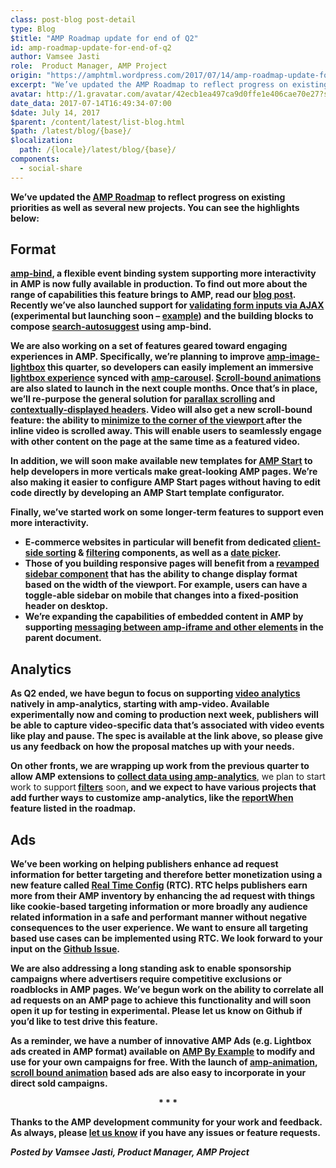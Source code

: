 ```yaml
---
class: post-blog post-detail
type: Blog
$title: "AMP Roadmap update for end of Q2"
id: amp-roadmap-update-for-end-of-q2
author: Vamsee Jasti
role:  Product Manager, AMP Project
origin: "https://amphtml.wordpress.com/2017/07/14/amp-roadmap-update-for-end-of-q2/amp/"
excerpt: "We’ve updated the AMP Roadmap to reflect progress on existing priorities as well as several new projects. You can see the highlights below: Format amp-bind, a flexible event binding system supporting more interactivity in AMP is now fully available in production. To find out more about the range of capabilities this feature brings to AMP, [&#8230;]"
avatar: http://1.gravatar.com/avatar/42ecb1ea497ca9d0ffe1e406cae70e27?s=96&d=identicon&r=G
date_data: 2017-07-14T16:49:34-07:00
$date: July 14, 2017
$parent: /content/latest/list-blog.html
$path: /latest/blog/{base}/
$localization:
  path: /{locale}/latest/blog/{base}/
components:
  - social-share
---
```


<div class="amp-wp-article-content">
<p><strong>We’ve updated the </strong><a href="https://www.ampproject.org/roadmap/"><strong>AMP Roadmap</strong></a><strong> to reflect progress on existing priorities as well as several new projects. You can see the highlights below:</strong></p>
<h2><strong>Format</strong></h2>
<p><a href="https://www.ampproject.org/docs/reference/components/amp-bind"><strong>amp-bind</strong></a><strong>, a flexible event binding system supporting more interactivity in AMP is now fully available in production. To find out more about the range of capabilities this feature brings to AMP, read our </strong><a href="https://amphtml.wordpress.com/2017/07/12/amp-bind-brings-flexible-interactivity-to-amp-pages/amp/"><strong>blog post</strong></a><strong>. Recently we’ve also launched support for </strong><a href="https://www.ampproject.org/docs/reference/components/amp-form#verification-(experimental)"><strong>validating form inputs via AJAX</strong></a><strong> (experimental but launching soon &#8211; </strong><a href="https://github.com/ampproject/amphtml/blob/fd0cab6ed0b46631a2d4f04de4adb3dc8ffd7162/examples/forms.amp.html"><strong>example</strong></a><strong>) and the building blocks to compose </strong><a href="https://github.com/ampproject/amphtml/blob/master/examples/autosuggest.amp.html"><strong>search-autosuggest</strong></a><strong> using amp-bind.</strong></p>
<p><strong>We are also working on a set of features geared toward engaging experiences in AMP. Specifically, we’re planning to improve </strong><a href="https://www.ampproject.org/docs/reference/components/amp-image-lightbox"><strong>amp-image-lightbox</strong></a><strong> this quarter, so developers can easily implement an immersive </strong><a href="https://github.com/ampproject/amphtml/issues/4152"><strong>lightbox experience</strong></a><strong> synced with </strong><a href="https://www.ampproject.org/docs/reference/components/amp-carousel"><strong>amp-carousel</strong></a><strong>. </strong><a href="https://github.com/ampproject/amphtml/issues/8411"><strong>Scroll-bound animations</strong></a><strong> are also slated to launch in the next couple months. Once that’s in place, we’ll re-purpose the general solution for </strong><a href="https://github.com/ampproject/amphtml/issues/1443"><strong>parallax scrolling</strong></a><strong> and </strong><a href="https://github.com/ampproject/amphtml/issues/8268"><strong>contextually-displayed headers</strong></a><strong>. Video will also get a new scroll-bound feature: the ability to </strong><a href="https://github.com/ampproject/amphtml/issues/8088"><strong>minimize to the corner of the viewport </strong></a><strong>after the inline video is scrolled away. This will enable users to seamlessly engage with other content on the page at the same time as a featured video.</strong></p>
<p><strong>In addition, we will soon make available new templates for </strong><a href="http://ampstart.com"><strong>AMP Start</strong></a><strong> to help developers in more verticals make great-looking AMP pages. We’re also making it easier to configure AMP Start pages without having to edit code directly by developing an AMP Start template configurator.</strong></p>
<p><strong>Finally, we’ve started work on some longer-term features to support even more interactivity.</strong></p>
<ul>
<li ><strong>E-commerce websites in particular will benefit from dedicated </strong><a href="https://github.com/ampproject/amphtml/issues/8691"><strong>client-side sorting</strong></a><strong> &amp; </strong><a href="https://github.com/ampproject/amphtml/issues/9113"><strong>filtering</strong></a><strong> components, as well as a </strong><a href="https://github.com/ampproject/amphtml/issues/6469"><strong>date picker</strong></a><strong>. </strong></li>
<li ><strong>Those of you building responsive pages will benefit from a </strong><a href="https://github.com/ampproject/amphtml/projects/27#card-3391591"><strong>revamped sidebar component</strong></a><strong> that has the ability to change display format based on the width of the viewport. For example, users can have a toggle-able sidebar on mobile that changes into a fixed-position header on desktop. </strong></li>
<li ><strong>We’re expanding the capabilities of embedded content in AMP by supporting </strong><a href="https://github.com/ampproject/amphtml/issues/9074"><strong>messaging between amp-iframe and other elements</strong></a><strong> in the parent document.</strong></li>
</ul>
<h2><strong>Analytics</strong></h2>
<p><strong>As Q2 ended, we have begun to focus on supporting </strong><a href="https://github.com/ampproject/amphtml/issues/9902"><strong>video analytics</strong></a><strong> natively in amp-analytics, starting with amp-video. Available experimentally now and coming to production next week, publishers will be able to capture video-specific data that’s associated with video events like play and pause. The spec is available at the link above, so please give us any feedback on how the proposal matches up with your needs.</strong></p>
<p><strong>On other fronts, we are wrapping up work from the previous quarter to allow AMP extensions to </strong><a href="https://github.com/ampproject/amphtml/issues/6417"><strong>collect data using amp-analytics</strong></a>, we plan to start work to support<strong> </strong><a href="https://github.com/ampproject/amphtml/issues/2198"><strong>filters</strong></a> soon<strong>, and we expect to have various projects that add further ways to customize amp-analytics, like the </strong><a href="https://github.com/ampproject/amphtml/issues/8977"><strong>reportWhen</strong></a><strong> feature listed in the roadmap.</strong></p>
<h2><strong>Ads</strong></h2>
<p><strong>We’ve been working on helping publishers enhance ad request information for better targeting and therefore better monetization using a new feature called </strong><a href="https://github.com/ampproject/amphtml/issues/8551"><strong>Real Time Config</strong></a><strong> (RTC). RTC helps publishers earn more from their AMP inventory by enhancing the ad request with things like cookie-based targeting information or more broadly any audience related information in a safe and performant manner without negative consequences to the user experience. We want to ensure all targeting based use cases can be implemented using RTC. We look forward to your input on the </strong><a href="https://github.com/ampproject/amphtml/issues/8551"><strong>Github Issue</strong></a><strong>.</strong></p>
<p><strong>We are also addressing a long standing ask to enable sponsorship campaigns where advertisers require competitive exclusions or roadblocks in AMP pages. We’ve begun work on the ability to correlate all ad requests on an AMP page to achieve this functionality and will soon open it up for testing in experimental. Please let us know on Github if you’d like to test drive this feature. </strong></p>
<p><strong>As a reminder, we have a number of innovative AMP Ads (e.g. Lightbox ads created in AMP format) available on </strong><a href="https://ampbyexample.com/amp-ads/#amp-ads/experimental_ads"><strong>AMP By Example</strong></a><strong> to modify and use for your own campaigns for free. With the launch of </strong><a href="https://github.com/ampproject/amphtml/blob/master/extensions/amp-animation/amp-animation.md"><strong>amp-animation</strong></a><strong>, </strong><a href="https://ampbyexample.com/amp-ads/experimental_ads/scrollbound_lightbox_ad/preview/"><strong>scroll bound animation</strong></a><strong> based ads are also easy to incorporate in your direct sold campaigns. </strong></p>
<center><strong>* * *</strong></center>
<p><strong>Thanks to the AMP development community for your work and feedback. As always, please </strong><a href="https://groups.google.com/forum/#!forum/amphtml-discuss"><strong>let us know</strong></a><strong> if you have any issues or feature requests.</strong></p>
<p><i><strong>Posted by Vamsee Jasti, Product Manager, AMP Project</strong></i></p><br />  
</div>

